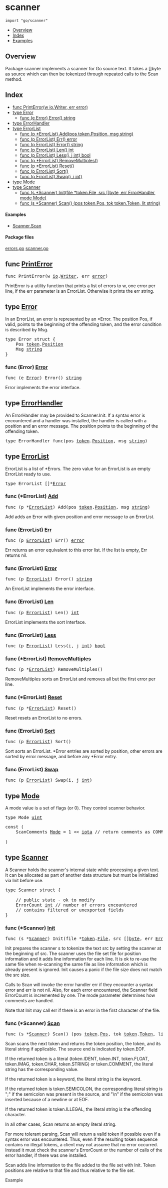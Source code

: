 

# scanner
`import "go/scanner"`

* [Overview](#pkg-overview)
* [Index](#pkg-index)
* [Examples](#pkg-examples)

## <a id="pkg-overview">Overview</a>
Package scanner implements a scanner for Go source text.
It takes a []byte as source which can then be tokenized
through repeated calls to the Scan method.




## <a id="pkg-index">Index</a>
* [func PrintError(w io.Writer, err error)](#PrintError)
* [type Error](#Error)
  * [func (e Error) Error() string](#Error.Error)
* [type ErrorHandler](#ErrorHandler)
* [type ErrorList](#ErrorList)
  * [func (p *ErrorList) Add(pos token.Position, msg string)](#ErrorList.Add)
  * [func (p ErrorList) Err() error](#ErrorList.Err)
  * [func (p ErrorList) Error() string](#ErrorList.Error)
  * [func (p ErrorList) Len() int](#ErrorList.Len)
  * [func (p ErrorList) Less(i, j int) bool](#ErrorList.Less)
  * [func (p *ErrorList) RemoveMultiples()](#ErrorList.RemoveMultiples)
  * [func (p *ErrorList) Reset()](#ErrorList.Reset)
  * [func (p ErrorList) Sort()](#ErrorList.Sort)
  * [func (p ErrorList) Swap(i, j int)](#ErrorList.Swap)
* [type Mode](#Mode)
* [type Scanner](#Scanner)
  * [func (s *Scanner) Init(file *token.File, src []byte, err ErrorHandler, mode Mode)](#Scanner.Init)
  * [func (s *Scanner) Scan() (pos token.Pos, tok token.Token, lit string)](#Scanner.Scan)


#### <a id="pkg-examples">Examples</a>
* [Scanner.Scan](#example_Scanner_Scan)


#### <a id="pkg-files">Package files</a>
[errors.go](https://golang.org/src/go/scanner/errors.go) [scanner.go](https://golang.org/src/go/scanner/scanner.go) 






## <a id="PrintError">func</a> [PrintError](https://golang.org/src/go/scanner/errors.go?s=2892:2931#L106)
<pre>func PrintError(w <a href="/pkg/io/">io</a>.<a href="/pkg/io/#Writer">Writer</a>, err <a href="/pkg/builtin/#error">error</a>)</pre>
PrintError is a utility function that prints a list of errors to w,
one error per line, if the err parameter is an ErrorList. Otherwise
it prints the err string.





## <a id="Error">type</a> [Error](https://golang.org/src/go/scanner/errors.go?s=413:466#L9)
In an ErrorList, an error is represented by an *Error.
The position Pos, if valid, points to the beginning of
the offending token, and the error condition is described
by Msg.


<pre>type Error struct {
<span id="Error.Pos"></span>    Pos <a href="/pkg/go/token/">token</a>.<a href="/pkg/go/token/#Position">Position</a>
<span id="Error.Msg"></span>    Msg <a href="/pkg/builtin/#string">string</a>
}
</pre>











### <a id="Error.Error">func</a> (Error) [Error](https://golang.org/src/go/scanner/errors.go?s=509:538#L15)
<pre>func (e <a href="#Error">Error</a>) Error() <a href="/pkg/builtin/#string">string</a></pre>
Error implements the error interface.




## <a id="ErrorHandler">type</a> [ErrorHandler](https://golang.org/src/go/scanner/scanner.go?s=687:741#L16)
An ErrorHandler may be provided to Scanner.Init. If a syntax error is
encountered and a handler was installed, the handler is called with a
position and an error message. The position points to the beginning of
the offending token.


<pre>type ErrorHandler func(pos <a href="/pkg/go/token/">token</a>.<a href="/pkg/go/token/#Position">Position</a>, msg <a href="/pkg/builtin/#string">string</a>)</pre>











## <a id="ErrorList">type</a> [ErrorList](https://golang.org/src/go/scanner/errors.go?s=853:876#L27)
ErrorList is a list of *Errors.
The zero value for an ErrorList is an empty ErrorList ready to use.


<pre>type ErrorList []*<a href="#Error">Error</a></pre>











### <a id="ErrorList.Add">func</a> (\*ErrorList) [Add](https://golang.org/src/go/scanner/errors.go?s=954:1009#L30)
<pre>func (p *<a href="#ErrorList">ErrorList</a>) Add(pos <a href="/pkg/go/token/">token</a>.<a href="/pkg/go/token/#Position">Position</a>, msg <a href="/pkg/builtin/#string">string</a>)</pre>
Add adds an Error with given position and error message to an ErrorList.




### <a id="ErrorList.Err">func</a> (ErrorList) [Err](https://golang.org/src/go/scanner/errors.go?s=2638:2668#L95)
<pre>func (p <a href="#ErrorList">ErrorList</a>) Err() <a href="/pkg/builtin/#error">error</a></pre>
Err returns an error equivalent to this error list.
If the list is empty, Err returns nil.




### <a id="ErrorList.Error">func</a> (ErrorList) [Error](https://golang.org/src/go/scanner/errors.go?s=2358:2391#L83)
<pre>func (p <a href="#ErrorList">ErrorList</a>) Error() <a href="/pkg/builtin/#string">string</a></pre>
An ErrorList implements the error interface.




### <a id="ErrorList.Len">func</a> (ErrorList) [Len](https://golang.org/src/go/scanner/errors.go?s=1185:1213#L38)
<pre>func (p <a href="#ErrorList">ErrorList</a>) Len() <a href="/pkg/builtin/#int">int</a></pre>
ErrorList implements the sort Interface.




### <a id="ErrorList.Less">func</a> (ErrorList) [Less](https://golang.org/src/go/scanner/errors.go?s=1300:1338#L41)
<pre>func (p <a href="#ErrorList">ErrorList</a>) Less(i, j <a href="/pkg/builtin/#int">int</a>) <a href="/pkg/builtin/#bool">bool</a></pre>



### <a id="ErrorList.RemoveMultiples">func</a> (\*ErrorList) [RemoveMultiples](https://golang.org/src/go/scanner/errors.go?s=2019:2056#L68)
<pre>func (p *<a href="#ErrorList">ErrorList</a>) RemoveMultiples()</pre>
RemoveMultiples sorts an ErrorList and removes all but the first error per line.




### <a id="ErrorList.Reset">func</a> (\*ErrorList) [Reset](https://golang.org/src/go/scanner/errors.go?s=1093:1120#L35)
<pre>func (p *<a href="#ErrorList">ErrorList</a>) Reset()</pre>
Reset resets an ErrorList to no errors.




### <a id="ErrorList.Sort">func</a> (ErrorList) [Sort](https://golang.org/src/go/scanner/errors.go?s=1890:1915#L63)
<pre>func (p <a href="#ErrorList">ErrorList</a>) Sort()</pre>
Sort sorts an ErrorList. *Error entries are sorted by position,
other errors are sorted by error message, and before any *Error
entry.




### <a id="ErrorList.Swap">func</a> (ErrorList) [Swap](https://golang.org/src/go/scanner/errors.go?s=1237:1270#L39)
<pre>func (p <a href="#ErrorList">ErrorList</a>) Swap(i, j <a href="/pkg/builtin/#int">int</a>)</pre>



## <a id="Mode">type</a> [Mode](https://golang.org/src/go/scanner/scanner.go?s=2718:2732#L90)
A mode value is a set of flags (or 0).
They control scanner behavior.


<pre>type Mode <a href="/pkg/builtin/#uint">uint</a></pre>



<pre>const (
    <span id="ScanComments">ScanComments</span> <a href="#Mode">Mode</a> = 1 &lt;&lt; <a href="/pkg/builtin/#iota">iota</a> <span class="comment">// return comments as COMMENT tokens</span>

)</pre>









## <a id="Scanner">type</a> [Scanner](https://golang.org/src/go/scanner/scanner.go?s=930:1525#L22)
A Scanner holds the scanner's internal state while processing
a given text. It can be allocated as part of another data
structure but must be initialized via Init before use.


<pre>type Scanner struct {

    <span class="comment">// public state - ok to modify</span>
<span id="Scanner.ErrorCount"></span>    ErrorCount <a href="/pkg/builtin/#int">int</a> <span class="comment">// number of errors encountered</span>
    <span class="comment">// contains filtered or unexported fields</span>
}
</pre>











### <a id="Scanner.Init">func</a> (\*Scanner) [Init](https://golang.org/src/go/scanner/scanner.go?s=3676:3757#L112)
<pre>func (s *<a href="#Scanner">Scanner</a>) Init(file *<a href="/pkg/go/token/">token</a>.<a href="/pkg/go/token/#File">File</a>, src []<a href="/pkg/builtin/#byte">byte</a>, err <a href="#ErrorHandler">ErrorHandler</a>, mode <a href="#Mode">Mode</a>)</pre>
Init prepares the scanner s to tokenize the text src by setting the
scanner at the beginning of src. The scanner uses the file set file
for position information and it adds line information for each line.
It is ok to re-use the same file when re-scanning the same file as
line information which is already present is ignored. Init causes a
panic if the file size does not match the src size.

Calls to Scan will invoke the error handler err if they encounter a
syntax error and err is not nil. Also, for each error encountered,
the Scanner field ErrorCount is incremented by one. The mode parameter
determines how comments are handled.

Note that Init may call err if there is an error in the first character
of the file.




### <a id="Scanner.Scan">func</a> (\*Scanner) [Scan](https://golang.org/src/go/scanner/scanner.go?s=19044:19113#L772)
<pre>func (s *<a href="#Scanner">Scanner</a>) Scan() (pos <a href="/pkg/go/token/">token</a>.<a href="/pkg/go/token/#Pos">Pos</a>, tok <a href="/pkg/go/token/">token</a>.<a href="/pkg/go/token/#Token">Token</a>, lit <a href="/pkg/builtin/#string">string</a>)</pre>
Scan scans the next token and returns the token position, the token,
and its literal string if applicable. The source end is indicated by
token.EOF.

If the returned token is a literal (token.IDENT, token.INT, token.FLOAT,
token.IMAG, token.CHAR, token.STRING) or token.COMMENT, the literal string
has the corresponding value.

If the returned token is a keyword, the literal string is the keyword.

If the returned token is token.SEMICOLON, the corresponding
literal string is ";" if the semicolon was present in the source,
and "\n" if the semicolon was inserted because of a newline or
at EOF.

If the returned token is token.ILLEGAL, the literal string is the
offending character.

In all other cases, Scan returns an empty literal string.

For more tolerant parsing, Scan will return a valid token if
possible even if a syntax error was encountered. Thus, even
if the resulting token sequence contains no illegal tokens,
a client may not assume that no error occurred. Instead it
must check the scanner's ErrorCount or the number of calls
of the error handler, if there was one installed.

Scan adds line information to the file added to the file
set with Init. Token positions are relative to that file
and thus relative to the file set.


<a id="example_Scanner_Scan">Example</a>






